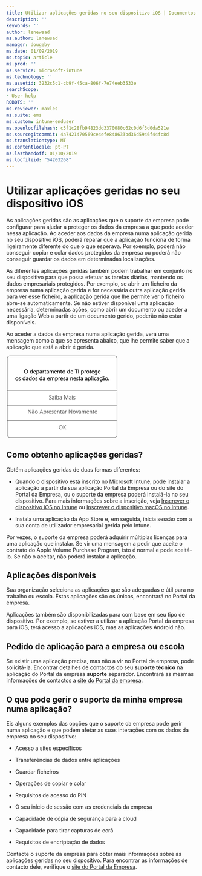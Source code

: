 ```yaml
---
title: Utilizar aplicações geridas no seu dispositivo iOS | Documentos da Microsoft
description: ''
keywords: ''
author: lenewsad
ms.author: lanewsad
manager: dougeby
ms.date: 01/09/2019
ms.topic: article
ms.prod: ''
ms.service: microsoft-intune
ms.technology: ''
ms.assetid: 3232c5c1-cb9f-45ca-806f-7e74eeb3533e
searchScope:
- User help
ROBOTS: ''
ms.reviewer: maxles
ms.suite: ems
ms.custom: intune-enduser
ms.openlocfilehash: c3f1c28fb94823dd3370080c62c0d6f3d0da521e
ms.sourcegitcommit: 4a7421470569ce4efe848633bd36d5946f44fc8d
ms.translationtype: MT
ms.contentlocale: pt-PT
ms.lasthandoff: 01/10/2019
ms.locfileid: "54203268"
---
```

# <a name="use-managed-apps-on-your-ios-device"></a>Utilizar aplicações geridas no seu dispositivo iOS

As aplicações geridas são as aplicações que o suporte da empresa pode configurar para ajudar a proteger os dados da empresa a que pode aceder nessa aplicação. Ao aceder aos dados da empresa numa aplicação gerida no seu dispositivo iOS, poderá reparar que a aplicação funciona de forma ligeiramente diferente do que o que esperava. Por exemplo, poderá não conseguir copiar e colar dados protegidos da empresa ou poderá não conseguir guardar os dados em determinadas localizações.

As diferentes aplicações geridas também podem trabalhar em conjunto no seu dispositivo para que possa efetuar as tarefas diárias, mantendo os dados empresariais protegidos. Por exemplo, se abrir um ficheiro da empresa numa aplicação gerida e for necessária outra aplicação gerida para ver esse ficheiro, a aplicação gerida que lhe permite ver o ficheiro abre-se automaticamente. Se não estiver disponível uma aplicação necessária, determinadas ações, como abrir um documento ou aceder a uma ligação Web a partir de um documento gerido, poderão não estar disponíveis.

Ao aceder a dados da empresa numa aplicação gerida, verá uma mensagem como a que se apresenta abaixo, que lhe permite saber que a aplicação que está a abrir é gerida.

![managed-apps-message-ios](./media/managed-apps-message.png)

## <a name="how-do-i-get-managed-apps"></a>Como obtenho aplicações geridas?  
Obtém aplicações geridas de duas formas diferentes:

-   Quando o dispositivo está inscrito no Microsoft Intune, pode instalar a aplicação a partir da sua aplicação Portal da Empresa ou do site do Portal da Empresa, ou o suporte da empresa poderá instalá-la no seu dispositivo. Para mais informações sobre a inscrição, veja [Inscrever o dispositivo iOS no Intune](enroll-your-device-in-intune-ios.md) ou [Inscrever o dispositivo macOS no Intune](enroll-your-device-in-intune-macos.md).

-   Instala uma aplicação da App Store e, em seguida, inicia sessão com a sua conta de utilizador empresarial gerida pelo Intune.

Por vezes, o suporte da empresa poderá adquirir múltiplas licenças para uma aplicação que instalar. Se vir uma mensagem a pedir que aceite o contrato do Apple Volume Purchase Program, isto é normal e pode aceitá-lo. Se não o aceitar, não poderá instalar a aplicação.

## <a name="available-apps"></a>Aplicações disponíveis   
 Sua organização seleciona as aplicações que são adequadas e útil para no trabalho ou escola. Estas aplicações são os únicos, encontrará no Portal da empresa.   

 Aplicações também são disponibilizadas para com base em seu tipo de dispositivo. Por exemplo, se estiver a utilizar a aplicação Portal da empresa para iOS, terá acesso a aplicações iOS, mas as aplicações Android não.   

## <a name="request-an-app-for-work-or-school"></a>Pedido de aplicação para a empresa ou escola   
 Se existir uma aplicação precisa, mas não a vir no Portal da empresa, pode solicitá-la. Encontrar detalhes de contactos do seu **suporte técnico** na aplicação do Portal da empresa **suporte** separador. Encontrará as mesmas informações de contactos a [site do Portal da empresa](https://go.microsoft.com/fwlink/?linkid=2010980).   
 

## <a name="what-can-my-company-support-manage-in-an-app"></a>O que pode gerir o suporte da minha empresa numa aplicação?  
Eis alguns exemplos das opções que o suporte da empresa pode gerir numa aplicação e que podem afetar as suas interações com os dados da empresa no seu dispositivo:

-   Acesso a sites específicos

-   Transferências de dados entre aplicações

-   Guardar ficheiros

-   Operações de copiar e colar

-   Requisitos de acesso do PIN

-   O seu início de sessão com as credenciais da empresa

-   Capacidade de cópia de segurança para a cloud

-   Capacidade para tirar capturas de ecrã

-   Requisitos de encriptação de dados

Contacte o suporte da empresa para obter mais informações sobre as aplicações geridas no seu dispositivo. Para encontrar as informações de contacto dele, verifique o [site do Portal da Empresa](https://go.microsoft.com/fwlink/?linkid=2010980).

